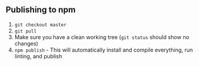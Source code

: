 ## Publishing to npm

1. `git checkout master`
2. `git pull`
3. Make sure you have a clean working tree (`git status` should show no changes)
4. `npm publish` - This will automatically install and compile everything, run linting, and publish
